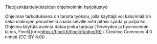 Tietojenkäsittelytieteiden ohjelmoinnin harjoitustyö

Ohjelman tarkoituksena on tarjota työkalu, jolla käyttäjä voi kalorimäärän sekä makrojen perusteella saada selville mitä pitäisi syödä ja paljonko. Ohjelma käyttää avointa dataa jonka tarjoaa [Terveyden ja hyvinvoinnin laitos, Fineli]{url=https://fineli.fi/fineli/fi/ohje/19} ( Creative Commons 4.0 nimeä (CC-BY 4.0))
